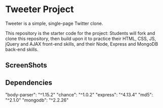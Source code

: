 # Tweeter Project

Tweeter is a simple, single-page Twitter clone.

This repository is the starter code for the project: Students will fork and clone this repository, then build upon it to practice their HTML, CSS, JS, jQuery and AJAX front-end skills, and their Node, Express and MongoDB back-end skills.

## ScreenShots








## Dependencies

  "body-parser":     "^1.15.2"
  "chance":          "^1.0.2"
  "express":         "^4.13.4"
  "md5":             "^2.1.0"
  "mongodb":         "^2.2.26"